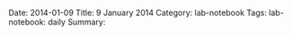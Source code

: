 Date: 2014-01-09
Title: 9 January 2014
Category: lab-notebook
Tags: lab-notebook: daily
Summary: 



